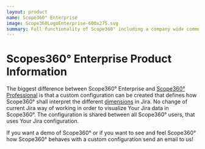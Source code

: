 ```yaml
---
layout: product
name: Scope360° Enterprise
image: Scope360LogoEnterprise-600x275.svg
summary: Full functionality of Scope360° including a company wide common config that supports all Jira users with an enhanced Jira experience with reports from Plan, Flow and Forecast perspective.
---
```

# Scopes360° Enterprise Product Information

The biggest difference between Scope360° Enterprise and [Scope360° Professional](./professional.html) is that a custom configuration can be created that defines how Scope360° shall interpret the different [dimensions](/#Dimensions) in Jira. No change of current Jira way of working in order to visualize Your Jira data in Scope360°. The configuration is shared between all Scope360° users, that uses Your Jira configuration.

If you want a demo of Scope360° or if you want to see and feel Scope360° how Scope360° behaves with a custom configuration send an email to us!
